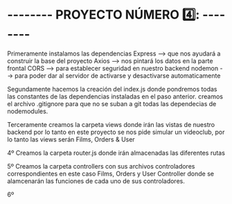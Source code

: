 # -------- PROYECTO NÚMERO 4️⃣: --------  




Primeramente instalamos las dependencias 
Express --> que nos ayudará a construir la base del proyecto
Axios --> nos pintará los datos en la parte frontal 
CORS --> para establecer seguridad en nuestro backend
nodemon --> para poder dar al servidor de activarse y desactivarse automaticamente

Segundamente hacemos la creación del index.js donde pondremos todas las constantes de las dependencias instaladas en el paso anterior. 
creamos el archivo .gitignore para que no se suban a git todas las dependecias de nodemodules.

Terceramente creamos la carpeta views donde irán las vistas de nuestro backend por lo tanto en este proyecto se nos pide simular un videoclub, por lo tanto las views serán Films, Orders & User

4º Creamos la carpeta router.js donde irán almacenadas las diferentes rutas 

5º Creamos la carpeta controllers con sus archivos controladores correspondientes en este caso Films, Orders y User Controller donde se alamcenarán las funciones de cada uno de sus controladores. 

6º 